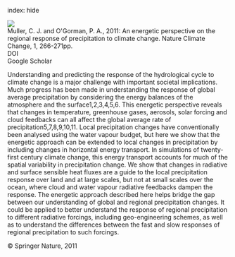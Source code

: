 index: hide

<div class="Citation">
    <div class="Citation-thumb CitationThumb-linked"  data-href="https://doi.org/10.1038/nclimate1169">
      <img src="https://static.claimspace.cloud/climate-study-static/refs/thumbs/7/Muller_and_OGorman_2011-thumb.png" />
    </div>

  <div class="Citation-body">
    <div class="Citation-text">Muller, C. J. and O'Gorman, P. A., 2011: An energetic perspective on the regional response of precipitation to climate change. <span class="Article-journal">Nature Climate Change, </span><span class="Article-volume">1, </span>266-271pp.</div>
    <div class="Citation-links">
      <div class="CitationLink" data-href="https://doi.org/10.1038/nclimate1169">
        <div class="CitationLink-icon CitationLink-Doi"></div>
        <div class="CitationLink-text">DOI</div>
      </div>
      <div class="CitationLink" data-href="https://scholar.google.com/scholar?q=10.1038/nclimate1169">
        <div class="CitationLink-icon CitationLink-Scholar"></div>
        <div class="CitationLink-text">Google Scholar</div>
      </div>
    </div>
  </div>
</div>

Understanding and predicting the response of the hydrological cycle to climate change is a major challenge with important societal implications. Much progress has been made in understanding the response of global average precipitation by considering the energy balances of the atmosphere and the surface1,2,3,4,5,6. This energetic perspective reveals that changes in temperature, greenhouse gases, aerosols, solar forcing and cloud feedbacks can all affect the global average rate of precipitation5,7,8,9,10,11. Local precipitation changes have conventionally been analysed using the water vapour budget, but here we show that the energetic approach can be extended to local changes in precipitation by including changes in horizontal energy transport. In simulations of twenty-first century climate change, this energy transport accounts for much of the spatial variability in precipitation change. We show that changes in radiative and surface sensible heat fluxes are a guide to the local precipitation response over land and at large scales, but not at small scales over the ocean, where cloud and water vapour radiative feedbacks dampen the response. The energetic approach described here helps bridge the gap between our understanding of global and regional precipitation changes. It could be applied to better understand the response of regional precipitation to different radiative forcings, including geo-engineering schemes, as well as to understand the differences between the fast and slow responses of regional precipitation to such forcings.

<div class="Citation-copy">
&copy; Springer Nature, 2011
</div>